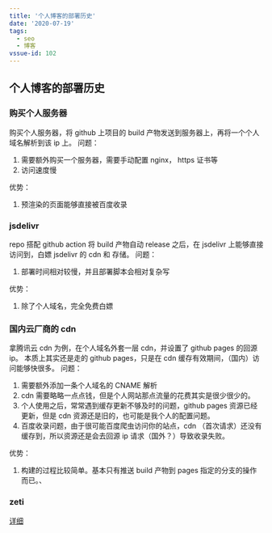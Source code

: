 ```yaml
---
title: '个人博客的部署历史'
date: '2020-07-19'
tags:
  - seo
  - 博客
vssue-id: 102
---
```


## 个人博客的部署历史

### 购买个人服务器

购买个人服务器，将 github 上项目的 build 产物发送到服务器上，再将一个个人域名解析到该 ip 上。
问题：

1.  需要额外购买一个服务器，需要手动配置 nginx， https 证书等
2.  访问速度慢

优势：

1.  预渲染的页面能够直接被百度收录

### jsdelivr

repo 搭配 github action 将 build 产物自动 release 之后，在 jsdelivr 上能够直接访问到，白嫖 jsdelivr 的 cdn 和 存储。
问题：

1. 部署时间相对较慢，并且部署脚本会相对复杂写

优势：

1. 除了个人域名，完全免费白嫖

### 国内云厂商的 cdn

拿腾讯云 cdn 为例，在个人域名外套一层 cdn，并设置了 github pages 的回源 ip。 本质上其实还是走的 github pages，只是在 cdn 缓存有效期间，（国内）访问能够快很多。
问题：

1. 需要额外添加一条个人域名的 CNAME 解析
2. cdn 需要略略一点点钱，但是个人网站那点流量的花费其实是很少很少的。
3. 个人使用之后，常常遇到缓存更新不够及时的问题，github pages 资源已经更新，但是 cdn 资源还是旧的，也可能是我个人的配置问题。
4. 百度收录问题，由于很可能百度爬虫访问你的站点，cdn （首次请求）还没有缓存到，所以资源还是会去回源 ip 请求（国外？）导致收录失败。

优势：

1. 构建的过程比较简单。基本只有推送 build 产物到 pages 指定的分支的操作而已。、

### zeti

[详细](./zeti.md)
